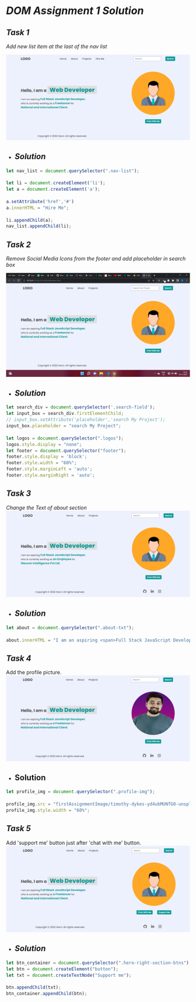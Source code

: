 # _DOM Assignment 1 Solution_

## _Task 1_

_Add new list item at the last of the nav list_

_![Task 1](./firstAssignmentImage/task1Output.png)_

- ## _Solution_
```js
let nav_list = document.querySelector(".nav-list");

let li = document.createElement('li');
let a = document.createElement('a');

a.setAttribute('href','#')
a.innerHTML = "Hire Me";

li.appendChild(a);
nav_list.appendChild(li);
```

## _Task 2_

_Remove Social Media Icons from the footer and add placeholder in search box_

![Task1](./firstAssignmentImage/task2Output.png)

- ## _Solution_

```js
let search_div = document.querySelector('.search-field');
let input_box = search_div.firstElementChild;
// input_box.setAttribute('placeholder','search My Project');
input_box.placeholder = "search My Project";

let logos = document.querySelector(".logos");
logos.style.display = "none";
let footer = document.querySelector("footer");
footer.style.display = 'block';
footer.style.width = "60%";
footer.style.marginLeft = 'auto';
footer.style.marginRight = 'auto';

```

 ## _Task 3_

_Change the Text of about section_
![Task 3](./firstAssignmentImage/task3Output.png)

- ## _Solution_

```js
let about = document.querySelector(".about-txt");

about.innerHTML = "I am an aspiring <span>Full Stack JavaScript Developer</span>, <br/> who is currently working as <span>an Employee</span > for <br /> <span>iNeuron Intelligence Pvt Ltd.</span>."
```

## _Task 4_

Add the profile picture.
![Task 4](./firstAssignmentImage/task4Output.png)

- ## Solution
```js
let profile_img = document.querySelector(".profile-img");

profile_img.src = "firstAssignmentImage/timothy-dykes-yd4ubMUNTG0-unsplash.jpg";
profile_img.style.width = "60%";
```

## _Task 5_

Add 'support me' button just after 'chat with me' button.
![Task 5](./firstAssignmentImage/task5Output.png)

- ## _Solution_
```js
let btn_container = document.querySelector(".hero-right-section-btns");
let btn = document.createElement("button");
let txt = document.createTextNode("Support me");

btn.appendChild(txt);
btn_container.appendChild(btn);
```
